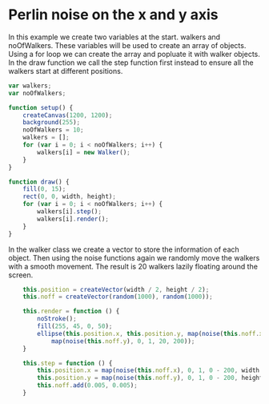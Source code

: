 # Perlin noise on the x and y axis

In this example we create two variables at the start. walkers and noOfWalkers. These variables will be used to create an array of objects.
Using a for loop we can create the array and popluate it with walker objects. In the draw function we call the step function first instead to
ensure all the walkers start at different positions.
```js
var walkers;
var noOfWalkers;

function setup() {
    createCanvas(1200, 1200);
    background(255);
    noOfWalkers = 10;
    walkers = [];
    for (var i = 0; i < noOfWalkers; i++) {
        walkers[i] = new Walker();
    }
}

function draw() {
    fill(0, 15);
    rect(0, 0, width, height);
    for (var i = 0; i < noOfWalkers; i++) {
        walkers[i].step();
        walkers[i].render();
    }
}
```

In the walker class we create a vector to store the information of each object. Then using the noise functions again we randomly move the walkers
with a smooth movement. The result is 20 walkers lazily floating around the screen. 
```js
    this.position = createVector(width / 2, height / 2);
    this.noff = createVector(random(1000), random(1000));

    this.render = function () {
        noStroke();
        fill(255, 45, 0, 50);
        ellipse(this.position.x, this.position.y, map(noise(this.noff.x), 0, 1, 20, 200),
            map(noise(this.noff.y), 0, 1, 20, 200));
    }

    this.step = function () {
        this.position.x = map(noise(this.noff.x), 0, 1, 0 - 200, width + 200);
        this.position.y = map(noise(this.noff.y), 0, 1, 0 - 200, height + 200);
        this.noff.add(0.005, 0.005);
    }
```
